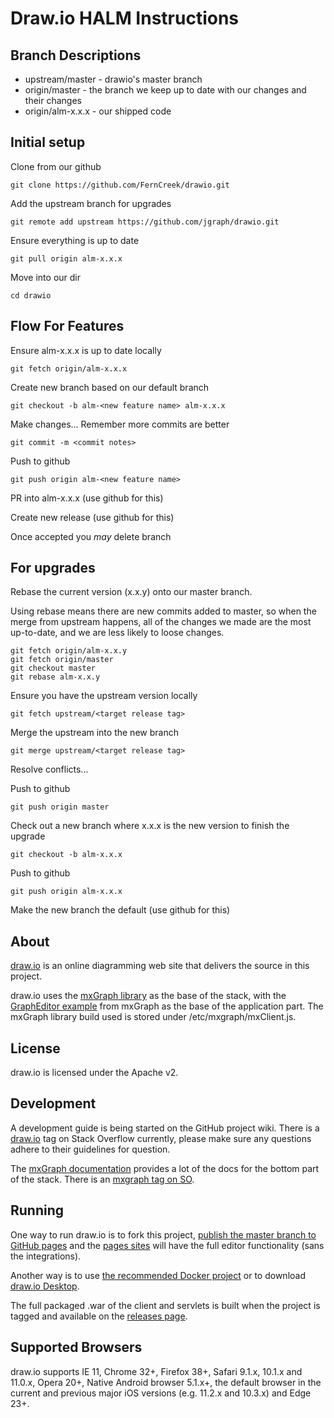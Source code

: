 # Draw.io HALM Instructions
## Branch Descriptions
* upstream/master - drawio's master branch
* origin/master - the branch we keep up to date with our changes and their changes
* origin/alm-x.x.x - our shipped code

## Initial setup
Clone from our github

    git clone https://github.com/FernCreek/drawio.git

Add the upstream branch for upgrades

    git remote add upstream https://github.com/jgraph/drawio.git

Ensure everything is up to date
    
    git pull origin alm-x.x.x

Move into our dir
    
    cd drawio
    
## Flow For Features
Ensure alm-x.x.x is up to date locally

    git fetch origin/alm-x.x.x

Create new branch based on our default branch

    git checkout -b alm-<new feature name> alm-x.x.x 

Make changes...
Remember more commits are better

    git commit -m <commit notes>

Push to github

    git push origin alm-<new feature name>

PR into alm-x.x.x (use github for this)

Create new release (use github for this)

Once accepted you _may_ delete branch

## For upgrades
Rebase the current version (x.x.y) onto our master branch.

Using rebase means there are new commits added to master, so when the merge from upstream happens, all of the changes we made are the most up-to-date, and we are less likely to loose changes.

    git fetch origin/alm-x.x.y
    git fetch origin/master
    git checkout master
    git rebase alm-x.x.y
    


Ensure you have the upstream version locally

    git fetch upstream/<target release tag>

Merge the upstream into the new branch

    git merge upstream/<target release tag>

Resolve conflicts...

Push to github

    git push origin master

Check out a new branch where x.x.x is the new version to finish the upgrade

    git checkout -b alm-x.x.x

Push to github

    git push origin alm-x.x.x

Make the new branch the default (use github for this)

## About

[draw.io](https://www.draw.io) is an online diagramming web site that delivers the source in this project.

draw.io uses the [mxGraph library](https://github.com/jgraph/mxgraph) as the base of the stack, with the [GraphEditor example](https://github.com/jgraph/mxgraph/tree/master/javascript/examples/grapheditor) from mxGraph as the base of the application part. The mxGraph library build used is stored under /etc/mxgraph/mxClient.js.

## License

draw.io is licensed under the Apache v2.

## Development

A development guide is being started on the GitHub project wiki. There is a [draw.io](http://stackoverflow.com/questions/tagged/draw.io) tag on Stack Overflow currently, please make sure any questions adhere to their guidelines for question.

The [mxGraph documentation](https://jgraph.github.io/mxgraph/) provides a lot of the docs for the bottom part of the stack. There is an [mxgraph tag on SO](http://stackoverflow.com/questions/tagged/mxgraph).

## Running

One way to run draw.io is to fork this project, [publish the master branch to GitHub pages](https://help.github.com/categories/github-pages-basics/) and the [pages sites](https://jgraph.github.io/drawio/src/main/webapp/index.html) will have the full editor functionality (sans the integrations).

Another way is to use [the recommended Docker project](https://github.com/fjudith/docker-draw.io) or to download [draw.io Desktop](https://get.draw.io).

The full packaged .war of the client and servlets is built when the project is tagged and available on the [releases page](https://github.com/jgraph/draw.io/releases).

## Supported Browsers

draw.io supports IE 11, Chrome 32+, Firefox 38+, Safari 9.1.x, 10.1.x and 11.0.x, Opera 20+, Native Android browser 5.1.x+, the default browser in the current and previous major iOS versions (e.g. 11.2.x and 10.3.x) and Edge 23+.
